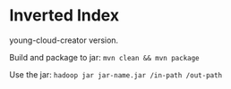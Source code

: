 # Inverted Index

young-cloud-creator version.

Build and package to jar: `mvn clean && mvn package`

Use the jar: `hadoop jar jar-name.jar /in-path /out-path`
